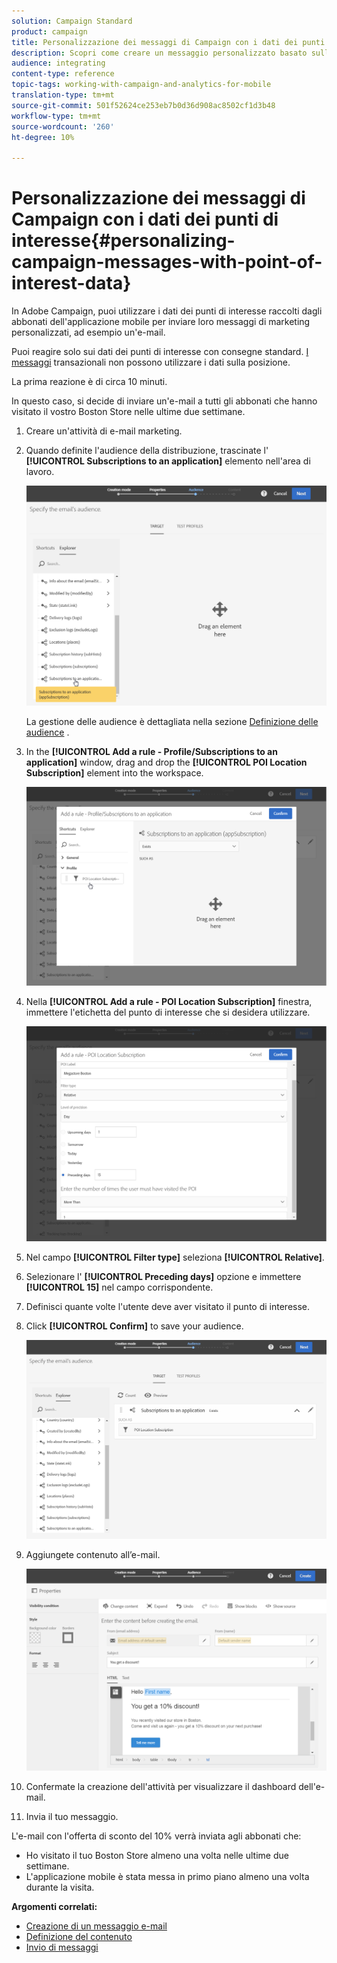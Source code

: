 ```yaml
---
solution: Campaign Standard
product: campaign
title: Personalizzazione dei messaggi di Campaign con i dati dei punti di interesse
description: Scopri come creare un messaggio personalizzato basato sulla posizione degli abbonati con l'integrazione dei dati del punto di interesse.
audience: integrating
content-type: reference
topic-tags: working-with-campaign-and-analytics-for-mobile
translation-type: tm+mt
source-git-commit: 501f52624ce253eb7b0d36d908ac8502cf1d3b48
workflow-type: tm+mt
source-wordcount: '260'
ht-degree: 10%

---
```



# Personalizzazione dei messaggi di Campaign con i dati dei punti di interesse{#personalizing-campaign-messages-with-point-of-interest-data}

In  Adobe Campaign, puoi utilizzare i dati dei punti di interesse raccolti dagli abbonati dell&#39;applicazione mobile per inviare loro messaggi di marketing personalizzati, ad esempio un&#39;e-mail.

Puoi reagire solo sui dati dei punti di interesse con consegne standard. [I messaggi](../../channels/using/getting-started-with-transactional-msg.md) transazionali non possono utilizzare i dati sulla posizione.

La prima reazione è di circa 10 minuti.

In questo caso, si decide di inviare un&#39;e-mail a tutti gli abbonati che hanno visitato il vostro Boston Store nelle ultime due settimane.

1. Creare un&#39;attività di e-mail marketing.
1. Quando definite l&#39;audience della distribuzione, trascinate l&#39; **[!UICONTROL Subscriptions to an application]** elemento nell&#39;area di lavoro.

   ![](assets/poi_subscriptions_app.png)

   La gestione delle audience è dettagliata nella sezione [Definizione delle audience](../../audiences/using/creating-audiences.md) .

1. In the **[!UICONTROL Add a rule - Profile/Subscriptions to an application]** window, drag and drop the **[!UICONTROL POI Location Subscription]** element into the workspace.

   ![](assets/poi_add_rule_profile_subscription.png)

1. Nella **[!UICONTROL Add a rule - POI Location Subscription]** finestra, immettere l&#39;etichetta del punto di interesse che si desidera utilizzare.

   ![](assets/poi_location_subscription.png)

1. Nel campo **[!UICONTROL Filter type]** seleziona **[!UICONTROL Relative]**.
1. Selezionare l&#39; **[!UICONTROL Preceding days]** opzione e immettere **[!UICONTROL 15]** nel campo corrispondente.
1. Definisci quante volte l&#39;utente deve aver visitato il punto di interesse.
1. Click **[!UICONTROL Confirm]** to save your audience.

   ![](assets/poi_subscriptions_app_audience_defined.png)

1. Aggiungete contenuto all’e-mail.

   ![](assets/poi_email_content.png)

1. Confermate la creazione dell&#39;attività per visualizzare il dashboard dell&#39;e-mail.
1. Invia il tuo messaggio.

L&#39;e-mail con l&#39;offerta di sconto del 10% verrà inviata agli abbonati che:

* Ho visitato il tuo Boston Store almeno una volta nelle ultime due settimane.
* L&#39;applicazione mobile è stata messa in primo piano almeno una volta durante la visita.

**Argomenti correlati:**

* [Creazione di un messaggio e-mail](../../channels/using/creating-an-email.md)
* [Definizione del contenuto](../../designing/using/personalization.md#example-email-personalization)
* [Invio di messaggi](../../sending/using/confirming-the-send.md)

